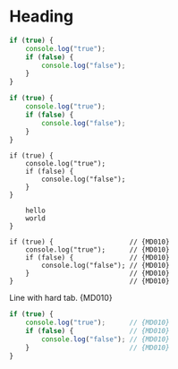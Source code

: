 # Heading

```js
if (true) {
    console.log("true");
    if (false) {
        console.log("false");
    }
}
```

```js
if (true) {
	console.log("true");
	if (false) {
		console.log("false");
	}
}
```

    if (true) {
        console.log("true");
        if (false) {
            console.log("false");
        }
    }

``` Text
	hello
	world
}
```

	if (true) {                   // {MD010}
		console.log("true");      // {MD010}
		if (false) {              // {MD010}
			console.log("false"); // {MD010}
		}                         // {MD010}
	}                             // {MD010}

Line with	hard tab. {MD010}

```javascript
if (true) {
	console.log("true");      // {MD010}
	if (false) {              // {MD010}
		console.log("false"); // {MD010}
	}                         // {MD010}
}
```

<!-- markdownlint-configure-file {
  "no-hard-tabs": {
    "ignore_code_languages": [
      "js",
      "text"
    ]
  },
  "code-block-style": false
} -->
